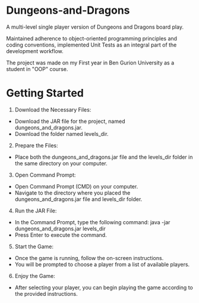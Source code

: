# Dungeons-and-Dragons

A multi-level single player version of Dungeons and Dragons board play.

Maintained adherence to object-oriented programming principles and coding conventions, implemented Unit Tests as an integral part of the development workflow.

The project was made on my First year in Ben Gurion University as a student in "OOP" course.

# Getting Started
1. Download the Necessary Files:
  * Download the JAR file for the project, named dungeons_and_dragons.jar.
  * Download the folder named levels_dir.

2. Prepare the Files:
  * Place both the dungeons_and_dragons.jar file and the levels_dir folder in the same directory on your computer.

3. Open Command Prompt:
  * Open Command Prompt (CMD) on your computer.
  * Navigate to the directory where you placed the dungeons_and_dragons.jar file and levels_dir folder.

4. Run the JAR File:
  * In the Command Prompt, type the following command: java -jar dungeons_and_dragons.jar levels_dir
  * Press Enter to execute the command.

5. Start the Game:
  * Once the game is running, follow the on-screen instructions.
  * You will be prompted to choose a player from a list of available players.

6. Enjoy the Game:
  * After selecting your player, you can begin playing the game according to the provided instructions.
